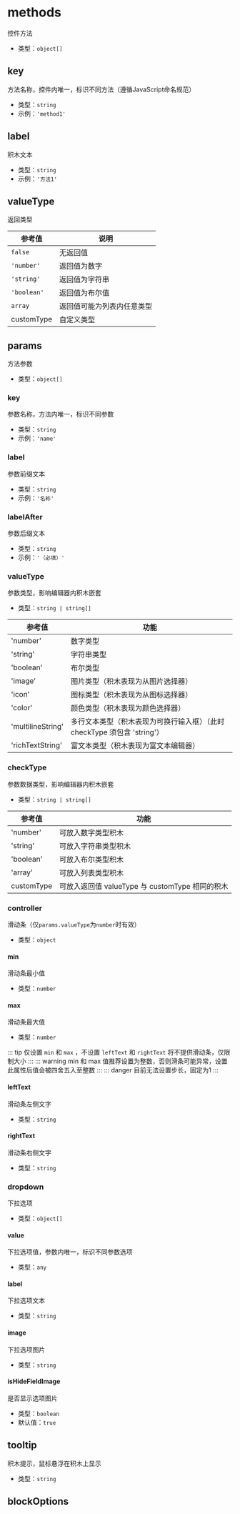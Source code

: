 # methods
控件方法

- 类型：`object[]`

## key
方法名称，控件内唯一，标识不同方法（遵循JavaScript命名规范）

- 类型：`string`
- 示例：`'method1'`

## label
积木文本

- 类型：`string`
- 示例：`'方法1'`

## valueType
返回类型

| 参考值 | 说明 |
| --- | --- |
| `false` | 无返回值 |
| `'number'` | 返回值为数字 |
| `'string'` | 返回值为字符串 |
| `'boolean'` | 返回值为布尔值 |
| `array` | 返回值可能为列表内任意类型 |
| customType | 自定义类型 |

## params
方法参数
- 类型：`object[]`

### key
参数名称，方法内唯一，标识不同参数

- 类型：`string`
- 示例：`'name'`

### label
参数前缀文本

- 类型：`string`
- 示例：`'名称'`

### labelAfter
参数后缀文本

- 类型：`string`
- 示例：`'（必填）'`
### valueType
参数类型，影响编辑器内积木嵌套

- 类型：`string | string[]`

| 参考值 | 功能 |
| --- | --- |
| 'number' | 数字类型 |
| 'string' | 字符串类型 |
| 'boolean' | 布尔类型 |
| 'image' | 图片类型（积木表现为从图片选择器） |
| 'icon' | 图标类型（积木表现为从图标选择器） |
| 'color' | 颜色类型（积木表现为颜色选择器） |
| 'multilineString' | 多行文本类型（积木表现为可换行输入框）（此时 checkType 须包含 'string'） |
| 'richTextString' | 富文本类型（积木表现为富文本编辑器） |

### checkType
参数数据类型，影响编辑器内积木嵌套

- 类型：`string | string[]`

| 参考值 | 功能 |
| --- | --- |
| 'number' | 可放入数字类型积木 |
| 'string' | 可放入字符串类型积木 |
| 'boolean' | 可放入布尔类型积木 |
| 'array' | 可放入列表类型积木 |
| customType | 可放入返回值 valueType 与 customType 相同的积木 |

### controller
滑动条（仅`params.valueType`为`number`时有效）
- 类型：`object`

#### min
滑动条最小值
- 类型：`number`

#### max
滑动条最大值
- 类型：`number`

::: tip
仅设置 `min` 和 `max` ，不设置 `leftText` 和 `rightText` 将不提供滑动条，仅限制大小
:::
::: warning
min 和 max 值推荐设置为整数，否则滑条可能异常，设置此属性后值会被四舍五入至整数
:::
::: danger
目前无法设置步长，固定为1
:::
#### leftText
滑动条左侧文字
- 类型：`string`

#### rightText
滑动条右侧文字
- 类型：`string`

### dropdown
下拉选项
- 类型：`object[]`

#### value
下拉选项值，参数内唯一，标识不同参数选项
- 类型：`any`
#### label
下拉选项文本
- 类型：`string`
#### image
下拉选项图片
- 类型：`string`
#### isHideFieldImage
是否显示选项图片
- 类型：`boolean`
- 默认值：`true`
## tooltip
积木提示，鼠标悬浮在积木上显示
- 类型：`string`
## blockOptions

<!--@include: ./blockOptions.md-->